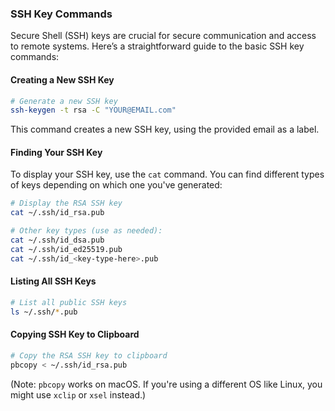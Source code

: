 ### SSH Key Commands

Secure Shell (SSH) keys are crucial for secure communication and access to remote systems. Here’s a straightforward guide to the basic SSH key commands:

#### Creating a New SSH Key

```zsh
# Generate a new SSH key
ssh-keygen -t rsa -C "YOUR@EMAIL.com"
```

This command creates a new SSH key, using the provided email as a label.

#### Finding Your SSH Key

To display your SSH key, use the `cat` command. You can find different types of keys depending on which one you've generated:

```zsh
# Display the RSA SSH key
cat ~/.ssh/id_rsa.pub

# Other key types (use as needed):
cat ~/.ssh/id_dsa.pub
cat ~/.ssh/id_ed25519.pub
cat ~/.ssh/id_<key-type-here>.pub
```

#### Listing All SSH Keys

```zsh
# List all public SSH keys
ls ~/.ssh/*.pub
```

#### Copying SSH Key to Clipboard

```zsh
# Copy the RSA SSH key to clipboard
pbcopy < ~/.ssh/id_rsa.pub
```

(Note: `pbcopy` works on macOS. If you're using a different OS like Linux, you might use `xclip` or `xsel` instead.)
